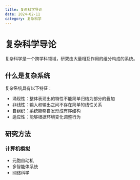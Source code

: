 ```yaml
---
title: 复杂科学导论
date: 2024-02-11
category: 复杂科学
---
```


# 复杂科学导论

复杂科学是一个跨学科领域，研究由大量相互作用的组分构成的系统。

## 什么是复杂系统

复杂系统具有以下特征：
- 涌现性：整体表现出的特性不能简单归结为部分的叠加
- 非线性：输入和输出之间不存在简单的线性关系
- 自组织：系统能够自发形成有序结构
- 适应性：能够根据环境变化调整行为

## 研究方法

### 计算机模拟
- 元胞自动机
- 多智能体系统
- 网络科学
